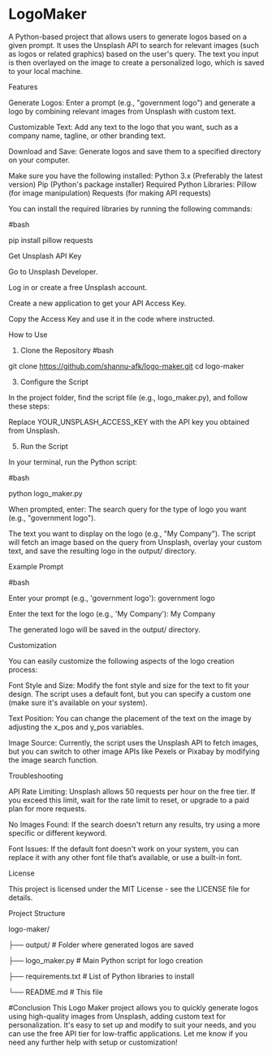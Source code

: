 # LogoMaker
A Python-based project that allows users to generate logos based on a given prompt. It uses the Unsplash API to search for relevant images (such as logos or related graphics) based on the user's query. The text you input is then overlayed on the image to create a personalized logo, which is saved to your local machine.

Features

Generate Logos: Enter a prompt (e.g., "government logo") and generate a logo by combining relevant images from Unsplash with custom text.


Customizable Text: Add any text to the logo that you want, such as a company name, tagline, or other branding text.


Download and Save: Generate logos and save them to a specified directory on your computer.


Make sure you have the following installed:
Python 3.x (Preferably the latest version)
Pip (Python's package installer)
Required Python Libraries:
Pillow (for image manipulation)
Requests (for making API requests)



You can install the required libraries by running the following commands:


#bash


pip install pillow requests

Get Unsplash API Key

Go to Unsplash Developer.

Log in or create a free Unsplash account.

Create a new application to get your API Access Key.

Copy the Access Key and use it in the code where instructed.



How to Use


1. Clone the Repository
#bash

git clone https://github.com/shannu-afk/logo-maker.git
cd logo-maker


3. Configure the Script


In the project folder, find the script file (e.g., logo_maker.py), and follow these steps:

Replace YOUR_UNSPLASH_ACCESS_KEY with the API key you obtained from Unsplash.



5. Run the Script

In your terminal, run the Python script:

#bash

python logo_maker.py

When prompted, enter:
The search query for the type of logo you want (e.g., "government logo").


The text you want to display on the logo (e.g., "My Company").
The script will fetch an image based on the query from Unsplash, overlay your custom text, and save the resulting logo in the output/ directory.

Example Prompt



#bash


Enter your prompt (e.g., 'government logo'): government logo

Enter the text for the logo (e.g., 'My Company'): My Company

The generated logo will be saved in the output/ directory.


Customization


You can easily customize the following aspects of the logo creation process:



Font Style and Size: Modify the font style and size for the text to fit your design. The script uses a default font, but you can specify a custom one (make sure it's available on your system).


Text Position: You can change the placement of the text on the image by adjusting the x_pos and y_pos variables.


Image Source: Currently, the script uses the Unsplash API to fetch images, but you can switch to other image APIs like Pexels or Pixabay by modifying the image search function.


Troubleshooting

API Rate Limiting: Unsplash allows 50 requests per hour on the free tier. If you exceed this limit, wait for the rate limit to reset, or upgrade to a paid plan for more requests.


No Images Found: If the search doesn't return any results, try using a more specific or different keyword.


Font Issues: If the default font doesn't work on your system, you can replace it with any other font file that’s available, or use a built-in font.


License

This project is licensed under the MIT License - see the LICENSE file for details.




Project Structure

logo-maker/

├── output/                   # Folder where generated logos are saved

├── logo_maker.py             # Main Python script for logo creation

├── requirements.txt          # List of Python libraries to install

└── README.md                 # This file

#Conclusion
This Logo Maker project allows you to quickly generate logos using high-quality images from Unsplash, adding custom text for personalization. It's easy to set up and modify to suit your needs, and you can use the free API tier for low-traffic applications.
Let me know if you need any further help with setup or customization!
